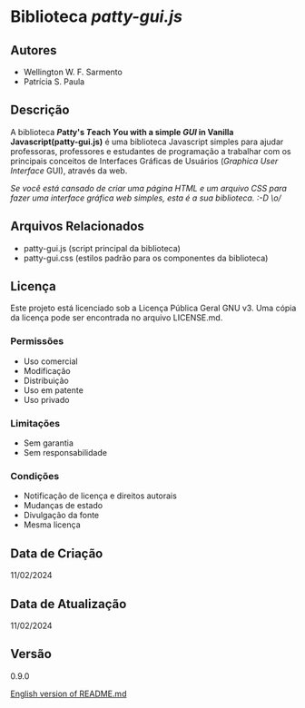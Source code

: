 
# Biblioteca *patty-gui.js*

## Autores
- Wellington W. F. Sarmento
- Patrícia S. Paula

## Descrição

A biblioteca <strong>*P*at*t*y's *T*each *Y*ou with a simple *GUI* in Vanilla Javascript(patty-gui.js)</strong> é uma biblioteca Javascript simples para ajudar professoras, professores e estudantes de programação a trabalhar com os principais conceitos de Interfaces Gráficas de Usuários (*Graphica User Interface* GUI), através da web. 

*Se você está cansado de criar uma página HTML e um arquivo CSS para fazer uma interface gráfica web simples, esta é a sua biblioteca. :-D \o/*


## Arquivos Relacionados
- patty-gui.js (script principal da biblioteca)
- patty-gui.css (estilos padrão para os componentes da biblioteca)

## Licença
Este projeto está licenciado sob a Licença Pública Geral GNU v3. Uma cópia da licença pode ser encontrada no arquivo LICENSE.md.

### Permissões
- Uso comercial
- Modificação
- Distribuição
- Uso em patente
- Uso privado

### Limitações
- Sem garantia
- Sem responsabilidade

### Condições
- Notificação de licença e direitos autorais
- Mudanças de estado
- Divulgação da fonte
- Mesma licença

## Data de Criação
11/02/2024

## Data de Atualização
11/02/2024

## Versão
0.9.0

[English version of README.md](README-en.md)

